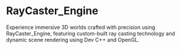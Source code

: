 # RayCaster_Engine
Experience immersive 3D worlds crafted with precision using RayCaster_Engine, featuring custom-built ray casting technology and dynamic scene rendering using Dev C++ and OpenGL.
